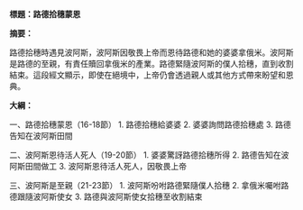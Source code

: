 **標題：路德拾穗蒙恩**

**摘要：**

路德拾穗時遇見波阿斯，波阿斯因敬畏上帝而恩待路德和她的婆婆拿俄米。波阿斯是路德的至親，有責任贖回拿俄米的產業。路德緊隨波阿斯的僕人拾穗，直到收割結束。這段經文顯示，即使在絕境中，上帝仍會透過親人或其他方式帶來盼望和恩典。

**大綱：**

一、路德拾穗蒙恩（16-18節）
    1. 路德拾穗給婆婆
    2. 婆婆詢問路德拾穗處
    3. 路德告知在波阿斯田間

二、波阿斯恩待活人死人（19-20節）
    1. 婆婆驚訝路德拾穗所得
    2. 路德告知在波阿斯田間做工
    3. 波阿斯恩待活人死人，因敬畏上帝

三、波阿斯是至親（21-23節）
    1. 波阿斯吩咐路德緊隨僕人拾穗
    2. 拿俄米囑咐路德跟隨波阿斯使女
    3. 路德與波阿斯使女拾穗至收割結束